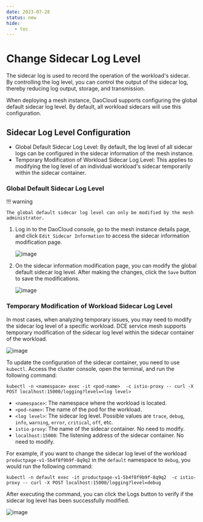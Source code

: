 ```yaml
---
date: 2023-07-28
status: new
hide:
   - toc
---
```


# Change Sidecar Log Level

The sidecar log is used to record the operation of the workload's sidecar. By controlling the log level, you can control the output of the sidecar log, thereby reducing log output, storage, and transmission.

When deploying a mesh instance, DaoCloud supports configuring the global default sidecar log level. By default, all workload sidecars will use this configuration.

## Sidecar Log Level Configuration

- Global Default Sidecar Log Level: By default, the log level of all sidecar logs can be configured in the sidecar information of the mesh instance.
- Temporary Modification of Workload Sidecar Log Level: This applies to modifying the log level of an individual workload's sidecar temporarily within the sidecar container.

### Global Default Sidecar Log Level

!!! warning

    The global default sidecar log level can only be modified by the mesh administrator.

1. Log in to the DaoCloud console, go to the mesh instance details page, and click `Edit Sidecar Information`
   to access the sidecar information modification page.

    ![image](https://docs.daocloud.io/daocloud-docs-images/docs/en/docs/mspider/images/sidecar-log-level-01.png)

2. On the sidecar information modification page, you can modify the global default sidecar log level.
   After making the changes, click the `Save` button to save the modifications.

    ![image](https://docs.daocloud.io/daocloud-docs-images/docs/en/docs/mspider/images/sidecar-log-level-02.png)

### Temporary Modification of Workload Sidecar Log Level

In most cases, when analyzing temporary issues, you may need to modify the sidecar log level of a specific workload.
DCE service mesh supports temporary modification of the sidecar log level within the sidecar container of the workload.

![image](https://docs.daocloud.io/daocloud-docs-images/docs/en/docs/mspider/images/sidecar-log-level-03.png)

To update the configuration of the sidecar container, you need to use `kubectl`.
Access the cluster console, open the terminal, and run the following command:

```shell
kubectl -n <namespace> exec -it <pod-name>  -c istio-proxy -- curl -X POST localhost:15000/logging?level=<log level>
```

- `<namespace>`: The namespace where the workload is located.
- `<pod-name>`: The name of the pod for the workload.
- `<log level>`: The sidecar log level. Possible values are `trace`, `debug`, `info`, `warning`, `error`, `critical`, `off`, etc.
- `istio-proxy`: The name of the sidecar container. No need to modify.
- `localhost:15000`: The listening address of the sidecar container. No need to modify.

For example, if you want to change the sidecar log level of the workload `productpage-v1-5b4f8f9b9f-8q9q2`
in the `default` namespace to `debug`, you would run the following command:

```shell
kubectl -n default exec -it productpage-v1-5b4f8f9b9f-8q9q2  -c istio-proxy -- curl -X POST localhost:15000/logging?level=debug
```

After executing the command, you can click the Logs button to verify if the sidecar log level has been successfully modified.

![image](https://docs.daocloud.io/daocloud-docs-images/docs/en/docs/mspider/images/sidecar-log-level-04.png)

